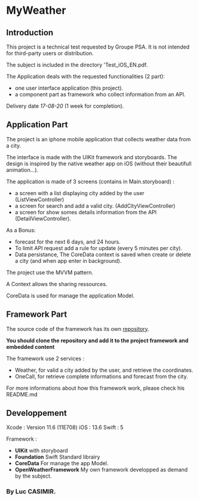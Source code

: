 # MyWeather

## Introduction

This project is a technical test requested by Groupe PSA. It is not intended for third-party users or distribution.

The subject is included in the directory 'Test_iOS_EN.pdf.

The Application deals with the requested functionalities (2 part):
- one user interface application (this project).
- a component part as framework who collect information from an API.

Delivery date *17-08-20* (1 week for completion).

## Application Part

The project is an iphone mobile application that collects weather data from a city.

The interface is made with the UIKit framework and storyboards. The design is inspired by the native weather app on iOS (without their beautifull animation...).

The application is made of 3 screens (contains in Main.storyboard) :
- a screen with a list displaying city added by the user (ListViewController)
- a screen for search and add a valid city. (AddCityViewController)
- a screen for show somes details information from the API (DetailViewController).

As a Bonus:
- forecast for the next 6 days, and 24 hours.
- To limit API request add a rule for update (every 5 minutes per city).
- Data persistance, The CoreData context is saved when create or delete a city (and when app enter in background). 

The project use the MVVM pattern. 

A Context allows the sharing ressources.

CoreData is used for manage the application Model.

## Framework Part

The source code of the framework has its own [repository](https://github.com/luccasim/MyOpenWeather).

**You should clone the repository and add it to the project framework and embedded content**

The framework use 2 services :
- Weather, for valid a city added by the user, and retrieve the coordinates.
- OneCall, for retrieve complete informations and forecast from the city.

For more informations about how this framework work, please check his README.md

## Developpement

Xcode : Version 11.6 (11E708)
iOS : 13.6
Swift : 5

Framework :
- **UIKit** with storyboard
- **Foundation** Swift Standard librairy
- **CoreData** For manage the app Model.
- **OpenWeatherFramework** My own framework developped as demand by the subject.

### By Luc CASIMIR.
